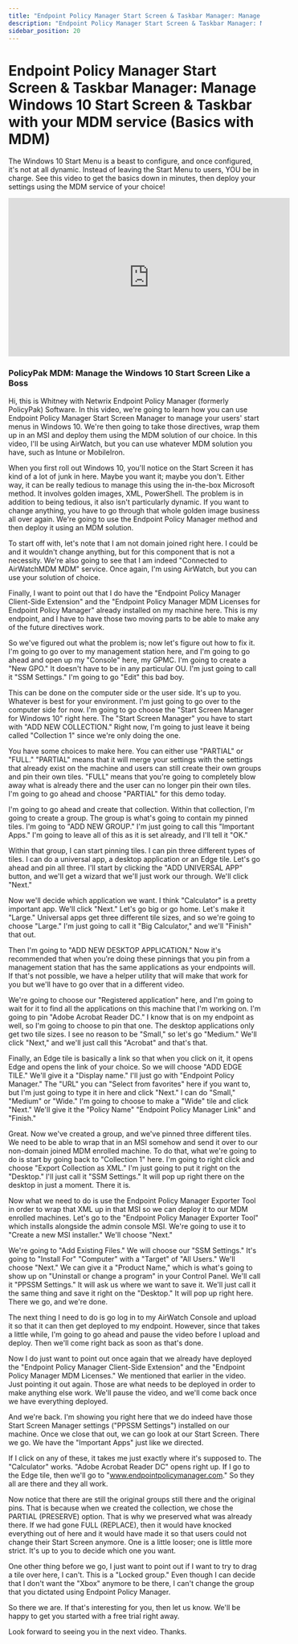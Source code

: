 ```yaml
---
title: "Endpoint Policy Manager Start Screen & Taskbar Manager: Manage Windows 10 Start Screen & Taskbar with your MDM service (Basics with MDM)"
description: "Endpoint Policy Manager Start Screen & Taskbar Manager: Manage Windows 10 Start Screen & Taskbar with your MDM service (Basics with MDM)"
sidebar_position: 20
---
```

# Endpoint Policy Manager Start Screen & Taskbar Manager: Manage Windows 10 Start Screen & Taskbar with your MDM service (Basics with MDM)

The Windows 10 Start Menu is a beast to configure, and once configured, it's not at all dynamic.
Instead of leaving the Start Menu to users, YOU be in charge. See this video to get the basics down
in minutes, then deploy your settings using the MDM service of your choice!

<iframe width="560" height="315" src="https://www.youtube.com/embed/2PJdBeDKdFg" title="Endpoint Policy Manager MDM: Manage the Windows 10 Start Screen Like a Boss" frameborder="0" allow="accelerometer; autoplay; clipboard-write; encrypted-media; gyroscope; picture-in-picture; web-share" allowfullscreen="1"></iframe>

### PolicyPak MDM: Manage the Windows 10 Start Screen Like a Boss

Hi, this is Whitney with Netwrix Endpoint Policy Manager (formerly PolicyPak) Software. In this
video, we're going to learn how you can use Endpoint Policy Manager Start Screen Manager to manage
your users' start menus in Windows 10. We're then going to take those directives, wrap them up in an
MSI and deploy them using the MDM solution of our choice. In this video, I'll be using AirWatch, but
you can use whatever MDM solution you have, such as Intune or MobileIron.

When you first roll out Windows 10, you'll notice on the Start Screen it has kind of a lot of junk
in here. Maybe you want it; maybe you don't. Either way, it can be really tedious to manage this
using the in-the-box Microsoft method. It involves golden images, XML, PowerShell. The problem is in
addition to being tedious, it also isn't particularly dynamic. If you want to change anything, you
have to go through that whole golden image business all over again. We're going to use the Endpoint
Policy Manager method and then deploy it using an MDM solution.

To start off with, let's note that I am not domain joined right here. I could be and it wouldn't
change anything, but for this component that is not a necessity. We're also going to see that I am
indeed "Connected to AirWatchMDM MDM" service. Once again, I'm using AirWatch, but you can use your
solution of choice.

Finally, I want to point out that I do have the "Endpoint Policy Manager Client-Side Extension" and
the "Endpoint Policy Manager MDM Licenses for Endpoint Policy Manager" already installed on my
machine here. This is my endpoint, and I have to have those two moving parts to be able to make any
of the future directives work.

So we've figured out what the problem is; now let's figure out how to fix it. I'm going to go over
to my management station here, and I'm going to go ahead and open up my "Console" here, my GPMC. I'm
going to create a "New GPO." It doesn't have to be in any particular OU. I'm just going to call it
"SSM Settings." I'm going to go "Edit" this bad boy.

This can be done on the computer side or the user side. It's up to you. Whatever is best for your
environment. I'm just going to go over to the computer side for now. I'm going to go choose the
"Start Screen Manager for Windows 10" right here. The "Start Screen Manager" you have to start with
"ADD NEW COLLECTION." Right now, I'm going to just leave it being called "Collection 1" since we're
only doing the one.

You have some choices to make here. You can either use "PARTIAL" or "FULL." "PARTIAL" means that it
will merge your settings with the settings that already exist on the machine and users can still
create their own groups and pin their own tiles. "FULL" means that you're going to completely blow
away what is already there and the user can no longer pin their own tiles. I'm going to go ahead and
choose "PARTIAL" for this demo today.

I'm going to go ahead and create that collection. Within that collection, I'm going to create a
group. The group is what's going to contain my pinned tiles. I'm going to "ADD NEW GROUP." I'm just
going to call this "Important Apps." I'm going to leave all of this as it is set already, and I'll
tell it "OK."

Within that group, I can start pinning tiles. I can pin three different types of tiles. I can do a
universal app, a desktop application or an Edge tile. Let's go ahead and pin all three. I'll start
by clicking the "ADD UNIVERSAL APP" button, and we'll get a wizard that we'll just work our through.
We'll click "Next."

Now we'll decide which application we want. I think "Calculator" is a pretty important app. We'll
click "Next." Let's go big or go home. Let's make it "Large." Universal apps get three different
tile sizes, and so we're going to choose "Large." I'm just going to call it "Big Calculator," and
we'll "Finish" that out.

Then I'm going to "ADD NEW DESKTOP APPLICATION." Now it's recommended that when you're doing these
pinnings that you pin from a management station that has the same applications as your endpoints
will. If that's not possible, we have a helper utility that will make that work for you but we'll
have to go over that in a different video.

We're going to choose our "Registered application" here, and I'm going to wait for it to find all
the applications on this machine that I'm working on. I'm going to pin "Adobe Acrobat Reader DC." I
know that is on my endpoint as well, so I'm going to choose to pin that one. The desktop
applications only get two tile sizes. I see no reason to be "Small," so let's go "Medium." We'll
click "Next," and we'll just call this "Acrobat" and that's that.

Finally, an Edge tile is basically a link so that when you click on it, it opens Edge and opens the
link of your choice. So we will choose "ADD EDGE TILE." We'll give it a "Display name." I'll just go
with "Endpoint Policy Manager." The "URL" you can "Select from favorites" here if you want to, but
I'm just going to type it in here and click "Next." I can do "Small," "Medium" or "Wide." I'm going
to choose to make a "Wide" tile and click "Next." We'll give it the "Policy Name" "Endpoint Policy
Manager Link" and "Finish."

Great. Now we've created a group, and we've pinned three different tiles. We need to be able to wrap
that in an MSI somehow and send it over to our non-domain joined MDM enrolled machine. To do that,
what we're going to do is start by going back to "Collection 1" here. I'm going to right click and
choose "Export Collection as XML." I'm just going to put it right on the "Desktop." I'll just call
it "SSM Settings." It will pop up right there on the desktop in just a moment. There it is.

Now what we need to do is use the Endpoint Policy Manager Exporter Tool in order to wrap that XML up
in that MSI so we can deploy it to our MDM enrolled machines. Let's go to the "Endpoint Policy
Manager Exporter Tool" which installs alongside the admin console MSI. We're going to use it to
"Create a new MSI installer." We'll choose "Next."

We're going to "Add Existing Files." We will choose our "SSM Settings." It's going to "Install For"
"Computer" with a "Target" of "All Users." We'll choose "Next." We can give it a "Product Name,"
which is what's going to show up on "Uninstall or change a program" in your Control Panel. We'll
call it "PPSSM Settings." It will ask us where we want to save it. We'll just call it the same thing
and save it right on the "Desktop." It will pop up right here. There we go, and we're done.

The next thing I need to do is go log in to my AirWatch Console and upload it so that it can then
get deployed to my endpoint. However, since that takes a little while, I'm going to go ahead and
pause the video before I upload and deploy. Then we'll come right back as soon as that's done.

Now I do just want to point out once again that we already have deployed the "Endpoint Policy
Manager Client-Side Extension" and the "Endpoint Policy Manager MDM Licenses." We mentioned that
earlier in the video. Just pointing it out again. Those are what needs to be deployed in order to
make anything else work. We'll pause the video, and we'll come back once we have everything
deployed.

And we're back. I'm showing you right here that we do indeed have those Start Screen Manager
settings ("PPSSM Settings") installed on our machine. Once we close that out, we can go look at our
Start Screen. There we go. We have the "Important Apps" just like we directed.

If I click on any of these, it takes me just exactly where it's supposed to. The "Calculator" works.
"Adobe Acrobat Reader DC" opens right up. If I go to the Edge tile, then we'll go to
"www.endpointpolicymanager.com." So they all are there and they all work.

Now notice that there are still the original groups still there and the original pins. That is
because when we created the collection, we chose the PARTIAL (PRESERVE) option. That is why we
preserved what was already there. If we had gone FULL (REPLACE), then it would have knocked
everything out of here and it would have made it so that users could not change their Start Screen
anymore. One is a little looser; one is little more strict. It's up to you to decide which one you
want.

One other thing before we go, I just want to point out if I want to try to drag a tile over here, I
can't. This is a "Locked group." Even though I can decide that I don't want the "Xbox" anymore to be
there, I can't change the group that you dictated using Endpoint Policy Manager.

So there we are. If that's interesting for you, then let us know. We'll be happy to get you started
with a free trial right away.

Look forward to seeing you in the next video. Thanks.
